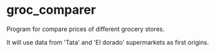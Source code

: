 # groc_comparer
Program for compare prices of different grocery stores.

It will use data from 'Tata' and 'El dorado' supermarkets as first origins.
